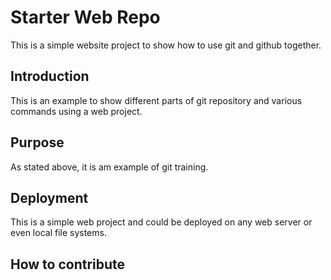 # Starter Web Repo

This is a simple website project to show how to use git and github together. 
## Introduction

This is an example to show different parts of git repository and various commands using a web project. 

## Purpose

As stated above, it is am example of git training. 

## Deployment

This is a simple web project and could be deployed on any web server or even local file systems. 

## How to contribute